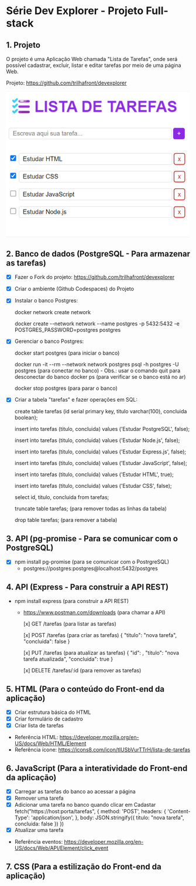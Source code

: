 # Série Dev Explorer - Projeto Full-stack

## 1. Projeto

O projeto é uma Aplicação Web chamada "Lista de Tarefas", onde será possível cadastrar, excluir, listar e editar tarefas por meio de uma página Web.

Projeto: https://github.com/trilhafront/devexplorer

<img style="max-width:500px" src="previa.png">

## 2. Banco de dados (PostgreSQL - Para armazenar as tarefas)

- [x] Fazer o Fork do projeto: https://github.com/trilhafront/devexplorer

- [x] Criar o ambiente (Github Codespaces) do Projeto

- [x] Instalar o banco Postgres:

    docker network create network
    
    docker create --network network --name postgres -p 5432:5432 -e POSTGRES_PASSWORD=postgres postgres

- [x] Gerenciar o banco Postgres:

    docker start postgres (para iniciar o banco)

    docker run -it --rm --network network postgres psql -h postgres -U postgres (para conectar no banco)
        - Obs.: usar o comando quit para desconectar do banco
    docker ps (para verificar se o banco está no ar)
    
    docker stop postgres (para parar o banco)

- [x] Criar a tabela "tarefas" e fazer operações em SQL:

    create table tarefas (id serial primary key, titulo varchar(100), concluida boolean);

    insert into tarefas (titulo, concluida) values ('Estudar PostgreSQL', false);
    
    insert into tarefas (titulo, concluida) values ('Estudar Node.js', false);
    
    insert into tarefas (titulo, concluida) values ('Estudar Express.js', false);
    
    insert into tarefas (titulo, concluida) values ('Estudar JavaScript', false);
    
    insert into tarefas (titulo, concluida) values ('Estudar HTML', true);
    
    insert into tarefas (titulo, concluida) values ('Estudar CSS', false);
    
    select id, titulo, concluida from tarefas;

    truncate table tarefas; (para remover todas as linhas da tabela)

    drop table tarefas; (para remover a tabela)

## 3. API (pg-promise - Para se comunicar com o PostgreSQL)
- [x] npm install pg-promise (para se comunicar com o PostrgreSQL)
  - postgres://postgres:postgres@localhost:5432/postgres

## 4. API (Express - Para construir a API REST)
- npm install express (para construir a API REST)
  - https://www.postman.com/downloads (para chamar a API)

    [x] GET /tarefas (para listar as tarefas)

    [x] POST /tarefas (para criar as tarefas)
    {
        "titulo": "nova tarefa",
        "concluida": false
    }

    [x] PUT /tarefas (para atualizar as tarefas)
    {
        "id": <insira aqui o id da tarefa a ser removida>,
        "titulo": "nova tarefa atualizada",
        "concluida": true
    }

    [x] DELETE /tarefas/:id (para remover as tarefas)

## 5. HTML (Para o conteúdo do Front-end da aplicação)
  - [x] Criar estrutura básica do HTML
  - [x] Criar formulário de cadastro
  - [x] Criar lista de tarefas
  - Referência HTML: https://developer.mozilla.org/en-US/docs/Web/HTML/Element
  - Referência ícone: https://icons8.com/icon/tIUSbVurTTrH/lista-de-tarefas
  
## 6. JavaScript (Para a interatividade do Front-end da aplicação)
  - [x] Carregar as tarefas do banco ao acessar a página
  - [x] Remover uma tarefa
  - [x] Adicionar uma tarefa no banco quando clicar em Cadastar
    fetch("https://host:porta/tarefas", {
        method: 'POST',
        headers: {
            'Content-Type': 'application/json',
        },
        body: JSON.stringify({
            titulo: "nova tarefa",
            concluida: false
        })
    })
  - [x] Atualizar uma tarefa
  - Referência eventos: https://developer.mozilla.org/en-US/docs/Web/API/Element/click_event

## 7. CSS (Para a estilização do Front-end da aplicação)

